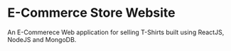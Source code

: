 # E-Commerce Store Website
An E-Commerece Web application for selling T-Shirts built using ReactJS, NodeJS and MongoDB.